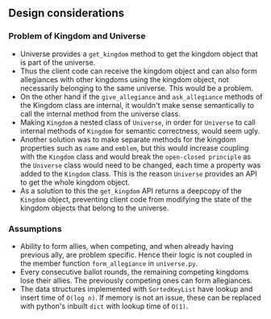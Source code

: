 ## Design considerations

### Problem of Kingdom and Universe
- Universe provides a `get_kingdom` method to get the kingdom object that is part of the universe.
- Thus the client code can receive the kingdom object and can also form allegiances with other kingdoms using the kingdom object, not necessarily belonging to the same universe. This would be a problem.
- On the other hand if the `give_allegiance` and `ask_allegiance` methods of the Kingdom class are internal, it wouldn't make sense semantically to call the internal method from the universe class.
- Making `Kingdom` a nested class of `Universe`, in order for `Universe` to call internal methods of `Kingdom` for semantic correctness, would seem ugly.
- Another solution was to make separate methods for the kingdom properties such as `name` and `emblem`, but this would increase coupling with the `Kingdom` class and would break the `open-closed principle` as the `Universe` class would need to be changed, each time a property was added to the `Kingdom` class. This is the reason `Universe` provides an API to get the whole kingdom object.
- As a solution to this the `get_kingdom` API returns a deepcopy of the `Kingdom` object, preventing client code from modifying the state of the kingdom objects that belong to the universe.



### Assumptions
- Ability to form allies, when competing, and when already having previous ally, are problem specific. Hence their logic is not coupled in the member function ```form_allegiance``` in ```universe.py```.
- Every consecutive ballot rounds, the remaining competing kingdoms lose their allies. The previously competing ones can form allegiances.
- The data structures implemented with ```SortedKeyList``` have lookup and insert time of `O(log n)`. If memory is not an issue, these can be replaced with python's inbuilt ```dict``` with lookup time of `O(1)`.